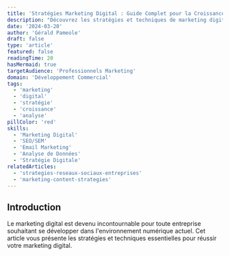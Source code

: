 ```yaml
---
title: 'Stratégies Marketing Digital : Guide Complet pour la Croissance'
description: "Découvrez les stratégies et techniques de marketing digital pour développer votre entreprise. Un guide détaillé sur le SEO, le SEM, l'email marketing et l'analyse."
date: '2024-03-20'
author: 'Gérald Pameole'
draft: false
type: 'article'
featured: false
readingTime: 20
hasMermaid: true
targetAudience: 'Professionnels Marketing'
domain: 'Développement Commercial'
tags:
  - 'marketing'
  - 'digital'
  - 'stratégie'
  - 'croissance'
  - 'analyse'
pillColor: 'red'
skills:
  - 'Marketing Digital'
  - 'SEO/SEM'
  - 'Email Marketing'
  - 'Analyse de Données'
  - 'Stratégie Digitale'
relatedArticles:
  - 'strategies-reseaux-sociaux-entreprises'
  - 'marketing-content-strategies'
---
```


## Introduction

Le marketing digital est devenu incontournable pour toute entreprise souhaitant se développer dans l'environnement numérique actuel. Cet article vous présente les stratégies et techniques essentielles pour réussir votre marketing digital.
